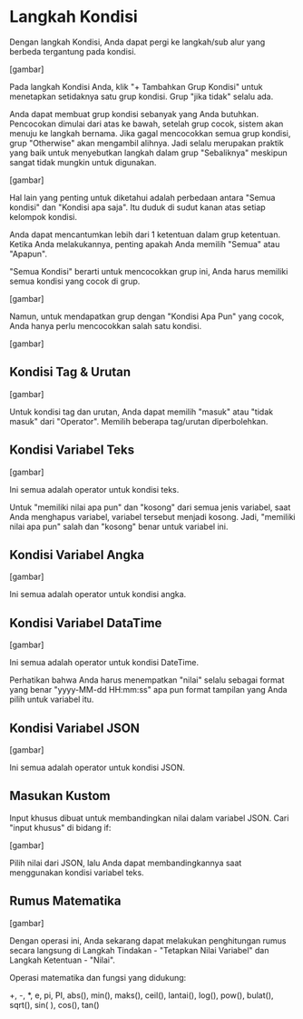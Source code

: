 # Langkah Kondisi

Dengan langkah Kondisi, Anda dapat pergi ke langkah/sub alur yang berbeda tergantung pada kondisi.

[gambar]

Pada langkah Kondisi Anda, klik "+ Tambahkan Grup Kondisi" untuk menetapkan setidaknya satu grup kondisi. Grup "jika tidak" selalu ada.

Anda dapat membuat grup kondisi sebanyak yang Anda butuhkan. Pencocokan dimulai dari atas ke bawah, setelah grup cocok, sistem akan menuju ke langkah bernama. Jika gagal mencocokkan semua grup kondisi, grup "Otherwise" akan mengambil alihnya. Jadi selalu merupakan praktik yang baik untuk menyebutkan langkah dalam grup "Sebaliknya" meskipun sangat tidak mungkin untuk digunakan.

[gambar]

Hal lain yang penting untuk diketahui adalah perbedaan antara "Semua kondisi" dan "Kondisi apa saja". Itu duduk di sudut kanan atas setiap kelompok kondisi.

Anda dapat mencantumkan lebih dari 1 ketentuan dalam grup ketentuan. Ketika Anda melakukannya, penting apakah Anda memilih "Semua" atau "Apapun".

"Semua Kondisi" berarti untuk mencocokkan grup ini, Anda harus memiliki semua kondisi yang cocok di grup.

[gambar]

Namun, untuk mendapatkan grup dengan "Kondisi Apa Pun" yang cocok, Anda hanya perlu mencocokkan salah satu kondisi.

[gambar]

## Kondisi Tag & Urutan

[gambar]

Untuk kondisi tag dan urutan, Anda dapat memilih "masuk" atau "tidak masuk" dari "Operator". Memilih beberapa tag/urutan diperbolehkan.

## Kondisi Variabel Teks

[gambar]

Ini semua adalah operator untuk kondisi teks.

Untuk "memiliki nilai apa pun" dan "kosong" dari semua jenis variabel, saat Anda menghapus variabel, variabel tersebut menjadi kosong. Jadi, "memiliki nilai apa pun" salah dan "kosong" benar untuk variabel ini.

## Kondisi Variabel Angka

[gambar]

Ini semua adalah operator untuk kondisi angka.

## Kondisi Variabel DataTime

[gambar]

Ini semua adalah operator untuk kondisi DateTime.

Perhatikan bahwa Anda harus menempatkan "nilai" selalu sebagai format yang benar "yyyy-MM-dd HH:mm:ss" apa pun format tampilan yang Anda pilih untuk variabel itu.

## Kondisi Variabel JSON

[gambar]

Ini semua adalah operator untuk kondisi JSON.

## Masukan Kustom
Input khusus dibuat untuk membandingkan nilai dalam variabel JSON. Cari "input khusus" di bidang if:

[gambar]

Pilih nilai dari JSON, lalu Anda dapat membandingkannya saat menggunakan kondisi variabel teks.

## Rumus Matematika

[gambar]

Dengan operasi ini, Anda sekarang dapat melakukan penghitungan rumus secara langsung di Langkah Tindakan - "Tetapkan Nilai Variabel" dan Langkah Ketentuan - "Nilai".

Operasi matematika dan fungsi yang didukung:

+, -, *, e, pi, PI, abs(), min(), maks(), ceil(), lantai(), log(), pow(), bulat(), sqrt(), sin( ), cos(), tan()



